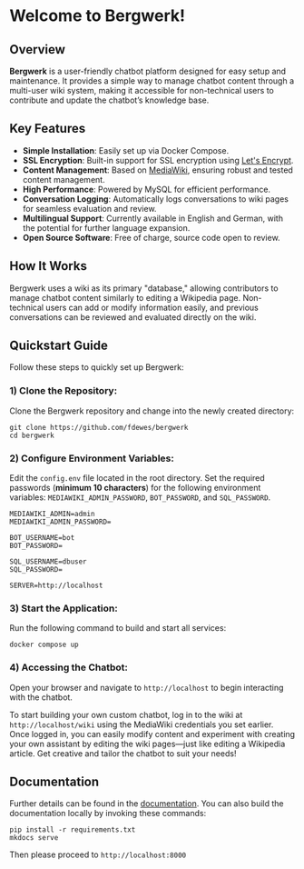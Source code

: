 
# Welcome to Bergwerk!

## Overview

**Bergwerk** is a user-friendly chatbot platform designed for easy setup and maintenance. It provides a simple way to manage chatbot content through a multi-user wiki system, making it accessible for non-technical users to contribute and update the chatbot’s knowledge base.

## Key Features

- **Simple Installation**: Easily set up via Docker Compose.
- **SSL Encryption**: Built-in support for SSL encryption using [Let's Encrypt](https://letsencrypt.org).
- **Content Management**: Based on [MediaWiki](https://www.mediawiki.org/wiki/MediaWiki), ensuring robust and tested content management.
- **High Performance**: Powered by MySQL for efficient performance.
- **Conversation Logging**: Automatically logs conversations to wiki pages for seamless evaluation and review.
- **Multilingual Support**: Currently available in English and German, with the potential for further language expansion.
- **Open Source Software**: Free of charge, source code open to review. 

## How It Works

Bergwerk uses a wiki as its primary "database," allowing contributors to manage chatbot content similarly to editing a Wikipedia page. Non-technical users can add or modify information easily, and previous conversations can be reviewed and evaluated directly on the wiki.

## Quickstart Guide

Follow these steps to quickly set up Bergwerk:

### **1) Clone the Repository**:

Clone the Bergwerk repository and change into the newly created directory:

```
git clone https://github.com/fdewes/bergwerk
cd bergwerk
```

### **2) Configure Environment Variables**:  
   Edit the `config.env` file located in the root directory. Set the required passwords  (**minimum 10 characters**) for the following environment variables: `MEDIAWIKI_ADMIN_PASSWORD`, `BOT_PASSWORD`, and `SQL_PASSWORD`.

```
MEDIAWIKI_ADMIN=admin
MEDIAWIKI_ADMIN_PASSWORD=

BOT_USERNAME=bot
BOT_PASSWORD=

SQL_USERNAME=dbuser
SQL_PASSWORD=

SERVER=http://localhost
```

### **3) Start the Application**:
Run the following command to build and start all services:
```
docker compose up
```

### **4) Accessing the Chatbot**:
Open your browser and navigate to `http://localhost` to begin interacting with the chatbot.

To start building your own custom chatbot, log in to the wiki at `http://localhost/wiki` using the MediaWiki credentials you set earlier. Once logged in, you can easily modify content and experiment with creating your own assistant by editing the wiki pages—just like editing a Wikipedia article. Get creative and tailor the chatbot to suit your needs!

## Documentation

Further details can be found in the [documentation](https://bergwerk.readthedocs.io/en/latest/). You can also build the documentation locally by invoking these commands:

```
pip install -r requirements.txt
mkdocs serve
```

Then please proceed to `http://localhost:8000`
